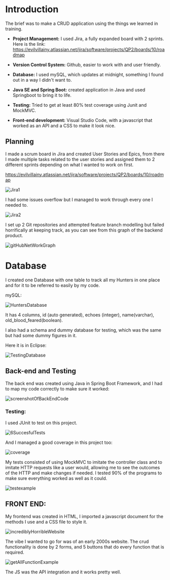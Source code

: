 # Introduction
 
 The brief was to make a CRUD application using the things we learned in training.
 
 * **Project Management:** I used Jira, a fully expanded board with 2 sprints. Here is the link: https://evilvillainy.atlassian.net/jira/software/projects/QP2/boards/10/roadmap

* **Version Control System:** Github, easier to work with and user friendly.

* **Database:** I used mySQL, which updates at midnight, something I found out in a way I didn't want to.

* **Java SE and Spring Boot:** created application in Java and used Springboot to bring it to life.

* **Testing:** Tried to get at least 80% test coverage using Junit and MockMVC.

* **Front-end development:** Visual Studio Code, with a javascript that worked as an API and a CSS to make it look nice.

## Planning

I made a scrum board in Jira and created User Stories and Epics, from there I made multiple tasks related to the user stories and assigned them to 2 different sprints depending on what I wanted to work on first. 

https://evilvillainy.atlassian.net/jira/software/projects/QP2/boards/10/roadmap

![Jira1](https://i.imgur.com/iQM1v1a.png)

I had some issues overflow but I managed to work through every one I needed to.


![Jira2](https://i.imgur.com/He3HxMG.png)

I set up 2 Git repositories and attempted feature branch modelling but failed horrifically at keeping track, as you can see from this graph of the backend product.

![gitHubNetWorkGraph](https://i.imgur.com/PjjlVZX.png)

# Database

I created one Database with one table to track all my Hunters in one place and for it to be referred to easily by my code.

mySQL:

![HuntersDatabase](https://i.imgur.com/HMFFYVn.png)

It has 4 columns, id (auto generated), echoes (integer), name(varchar), old_blood_feared(boolean).

I also had a schema and dummy database for testing, which was the same but had some dummy figures in it.

Here it is in Eclipse:

![TestingDatabase](https://i.imgur.com/hVInhA7.png)

## Back-end and Testing

The back end was created using Java in Spring Boot Framework, and I had to map my code correctly to make sure it worked:

![screenshotOfBackEndCode](https://i.imgur.com/TIeHV2m.png)

### Testing:

I used JUnit to test on this project.

![6SuccesfulTests](https://i.imgur.com/YmlOlej.png)

And I managed a good coverage in this project too:

![coverage](https://i.imgur.com/2rWOcf2.png)


My tests consisted of using MockMVC to imitate the controller class and to imitate HTTP requests like a user would, allowing me to see the outcomes of the HTTP and make changes if needed. I tested 90% of the programs to make sure everything worked as well as it could.

![testexample](https://i.imgur.com/A4bS76W.png)


## FRONT END:

My frontend was created in HTML, I imported a javascript document for the methods I use and a CSS file to style it. 

![incrediblyHorribleWebsite](https://i.imgur.com/oAoCrul.png)

The vibe I wanted to go for was of an early 2000s website. The crud functionality is done by 2 forms, and 5 buttons that do every function that is required. 

![getAllFunctionExample](https://i.imgur.com/tXNnIk0.png)


The JS was the API integration and it works pretty well.







